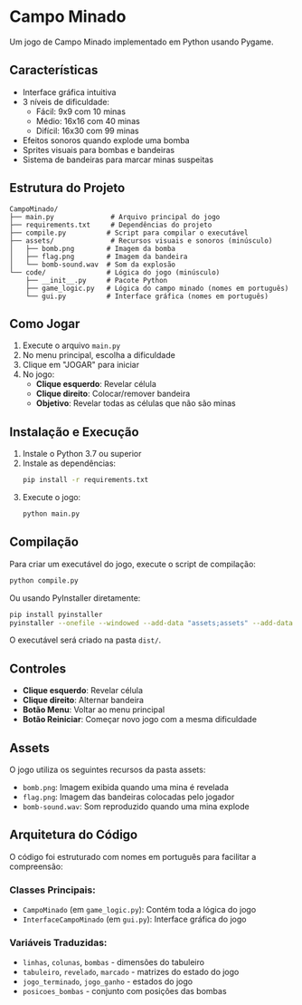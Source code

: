 # Campo Minado

Um jogo de Campo Minado implementado em Python usando Pygame.

## Características

- Interface gráfica intuitiva
- 3 níveis de dificuldade:
  - Fácil: 9x9 com 10 minas
  - Médio: 16x16 com 40 minas
  - Difícil: 16x30 com 99 minas
- Efeitos sonoros quando explode uma bomba
- Sprites visuais para bombas e bandeiras
- Sistema de bandeiras para marcar minas suspeitas

## Estrutura do Projeto

```
CampoMinado/
├── main.py              # Arquivo principal do jogo
├── requirements.txt     # Dependências do projeto
├── compile.py          # Script para compilar o executável
├── assets/              # Recursos visuais e sonoros (minúsculo)
│   ├── bomb.png        # Imagem da bomba
│   ├── flag.png        # Imagem da bandeira
│   └── bomb-sound.wav  # Som da explosão
└── code/               # Lógica do jogo (minúsculo)
    ├── __init__.py     # Pacote Python
    ├── game_logic.py   # Lógica do campo minado (nomes em português)
    └── gui.py          # Interface gráfica (nomes em português)
```

## Como Jogar

1. Execute o arquivo `main.py`
2. No menu principal, escolha a dificuldade
3. Clique em "JOGAR" para iniciar
4. No jogo:
   - **Clique esquerdo**: Revelar célula
   - **Clique direito**: Colocar/remover bandeira
   - **Objetivo**: Revelar todas as células que não são minas

## Instalação e Execução

1. Instale o Python 3.7 ou superior
2. Instale as dependências:
   ```bash
   pip install -r requirements.txt
   ```
3. Execute o jogo:
   ```bash
   python main.py
   ```

## Compilação

Para criar um executável do jogo, execute o script de compilação:

```bash
python compile.py
```

Ou usando PyInstaller diretamente:

```bash
pip install pyinstaller
pyinstaller --onefile --windowed --add-data "assets;assets" --add-data "code;code" main.py
```

O executável será criado na pasta `dist/`.

## Controles

- **Clique esquerdo**: Revelar célula
- **Clique direito**: Alternar bandeira
- **Botão Menu**: Voltar ao menu principal
- **Botão Reiniciar**: Começar novo jogo com a mesma dificuldade

## Assets

O jogo utiliza os seguintes recursos da pasta assets:
- `bomb.png`: Imagem exibida quando uma mina é revelada
- `flag.png`: Imagem das bandeiras colocadas pelo jogador
- `bomb-sound.wav`: Som reproduzido quando uma mina explode

## Arquitetura do Código

O código foi estruturado com nomes em português para facilitar a compreensão:

### Classes Principais:
- `CampoMinado` (em `game_logic.py`): Contém toda a lógica do jogo
- `InterfaceCampoMinado` (em `gui.py`): Interface gráfica do jogo

### Variáveis Traduzidas:
- `linhas`, `colunas`, `bombas` - dimensões do tabuleiro
- `tabuleiro`, `revelado`, `marcado` - matrizes do estado do jogo
- `jogo_terminado`, `jogo_ganho` - estados do jogo
- `posicoes_bombas` - conjunto com posições das bombas
